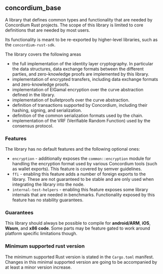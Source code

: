 ## concordium_base

A library that defines common types and functionality that are needed by
Concordium Rust projects. The scope of this library is limited to core
definitions that are needed by most users.

Its functionality is meant to be re-exported by higher-level libraries, such as
the `concordium-rust-sdk`.

The library covers the following areas

- the full implementation of the identity layer cryptography. In particular the
  data structures, data exchange formats between the different parties, and zero-knowledge 
  proofs are implemented by this library.
- implementation of encrypted transfers, including data exchange formats and
  zero-knowledge proofs.
- implementation of ElGamal encryption over the curve abstraction defined in the
  library.
- implementation of bulletproofs over the curve abstraction.
- definition of transactions supported by Concordium, including their hashing,
  signing, and serialization.
- definition of the common serialization formats used by the chain.
- implementation of the VRF (Verifiable Random Function) used by the consensus
  protocol.

### Features

The library has no default features and the following optional ones:

- `encryption` - additionally exposes the `common::encryption` module for
  handling the encryption format used by various Concordium tools (such as
  wallet exports). This feature is covered by semver guidelines.
- `ffi` - enabling this feature adds a number of foreign exports to the library.
  These are not guaranteed to be stable and are only used when integrating the
  library into the node.
- `internal-test-helpers` - enabling this feature exposes some library internals
  that are needed in benchmarks. Functionality exposed by this feature has no
  stability guarantees.

### Guarantees

This library should always be possible to compile for **android/ARM**, **iOS**,
**Wasm**, and **x86 code**. Some parts may be feature gated to work around
platform specific limitations though.

### Minimum supported rust version

The minimum supported Rust version is stated in the `Cargo.toml` manifest.
Changes in this minimal supported version are going to be accompanied by at
least a minor version increase.
